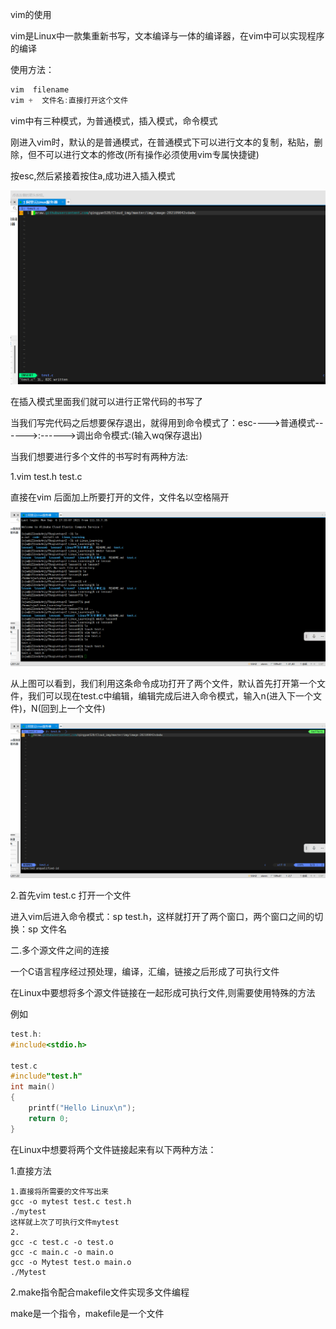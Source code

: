 vim的使用

vim是Linux中一款集重新书写，文本编译与一体的编译器，在vim中可以实现程序的编译

使用方法：

```cpp
vim  filename
vim +  文件名:直接打开这个文件
```

vim中有三种模式，为普通模式，插入模式，命令模式

刚进入vim时，默认的是普通模式，在普通模式下可以进行文本的复制，粘贴，删除，但不可以进行文本的修改(所有操作必须使用vim专属快捷键)

按esc,然后紧接着按住a,成功进入插入模式

![image-20210906192636027](https://raw.githubusercontent.com/qingyan520/Cloud_img/master/img/image-20210906192636027.png)

在插入模式里面我们就可以进行正常代码的书写了

当我们写完代码之后想要保存退出，就得用到命令模式了：esc---->普通模式------>:------>调出命令模式:(输入wq保存退出)

当我们想要进行多个文件的书写时有两种方法:

1.vim test.h  test.c

直接在vim 后面加上所要打开的文件，文件名以空格隔开

![2.](https://raw.githubusercontent.com/qingyan520/Cloud_img/master/img/2..gif)

从上图可以看到，我们利用这条命令成功打开了两个文件，默认首先打开第一个文件，我们可以现在test.c中编辑，编辑完成后进入命令模式，输入n(进入下一个文件)，N(回到上一个文件)

![3.](https://raw.githubusercontent.com/qingyan520/Cloud_img/master/img/3..gif)

2.首先vim test.c 打开一个文件

进入vim后进入命令模式：sp test.h，这样就打开了两个窗口，两个窗口之间的切换：sp 文件名

二.多个源文件之间的连接

一个C语言程序经过预处理，编译，汇编，链接之后形成了可执行文件

在Linux中要想将多个源文件链接在一起形成可执行文件,则需要使用特殊的方法

例如

```cpp
test.h:
#include<stdio.h>

test.c
#include"test.h"
int main()
{
	printf("Hello Linux\n");
	return 0;
}
```

在Linux中想要将两个文件链接起来有以下两种方法：

1.直接方法

```
1.直接将所需要的文件写出来
gcc -o mytest test.c test.h
./mytest
这样就上次了可执行文件mytest
2.
gcc -c test.c -o test.o
gcc -c main.c -o main.o
gcc -o Mytest test.o main.o
./Mytest
```

2.make指令配合makefile文件实现多文件编程

make是一个指令，makefile是一个文件



